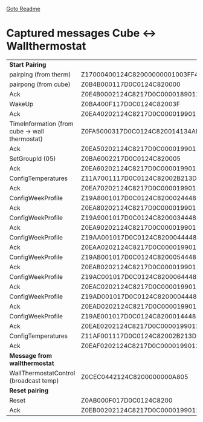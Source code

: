 [Goto Readme](/README.md)

# Captured messages Cube <-> Wallthermostat


<table>
<tr><td><b>Start Pairing</b></td><td></td></tr>
<tr><td>pairping (from therm)</td><td>Z17000400124C82000000001003FF4D455131313331333439</td></tr>
<tr><td>pairpong (from cube)</td><td>Z0B4B000117D0C0124C820000</td></tr>
<tr><td>Ack</td><td>Z0E4B0002124C8217D0C00001890128</td></tr>
<tr><td>WakeUp</td><td>Z0BA400F117D0C0124C82003F</td></tr>
<tr><td>Ack</td><td>Z0EA40202124C8217D0C00001990128</td></tr>
<tr><td>TimeInformation (from cube -> wall thermostat)</td><td>Z0FA5000317D0C0124C820014134AD420</td></tr>
<tr><td>Ack</td><td>Z0EA50202124C8217D0C00001990128</td></tr>
<tr><td>SetGroupId (05)</td><td>Z0BA6002217D0C0124C820005</td></tr>
<tr><td>Ack</td><td>Z0EA60202124C8217D0C00001990128</td></tr>
<tr><td>ConfigTemperatures</td><td>Z11A7001117D0C0124C82002B213D09071803</td></tr>
<tr><td>Ack</td><td>Z0EA70202124C8217D0C00001990128</td></tr>
<tr><td>ConfigWeekProfile</td><td>Z19A8001017D0C0124C8200024448546C44CC5514452045204520</td></tr>
<tr><td>Ack</td><td>Z0EA80202124C8217D0C00001990128</td></tr>
<tr><td>ConfigWeekProfile</td><td>Z19A9001017D0C0124C8200034448546C44CC5514452045204520</td></tr>
<tr><td>Ack</td><td>Z0EA90202124C8217D0C00001990128</td></tr>
<tr><td>ConfigWeekProfile</td><td>Z19AA001017D0C0124C8200044448546C44CC5514452045204520</td></tr>
<tr><td>Ack</td><td>Z0EAA0202124C8217D0C00001990128</td></tr>
<tr><td>ConfigWeekProfile</td><td>Z19AB001017D0C0124C8200054448546C44CC5514452045204520</td></tr>
<tr><td>Ack</td><td>Z0EAB0202124C8217D0C00001990128</td></tr>
<tr><td>ConfigWeekProfile</td><td>Z19AC001017D0C0124C8200064448546C44CC5514452045204520</td></tr>
<tr><td>Ack</td><td>Z0EAC0202124C8217D0C00001990128</td></tr>
<tr><td>ConfigWeekProfile</td><td>Z19AD001017D0C0124C8200004448550845204520452045204520</td></tr>
<tr><td>Ack</td><td>Z0EAD0202124C8217D0C00001990128</td></tr>
<tr><td>ConfigWeekProfile</td><td>Z19AE001017D0C0124C8200014448550845204520452045204520</td></tr>
<tr><td>Ack</td><td>Z0EAE0202124C8217D0C00001990128</td></tr>
<tr><td>ConfigTemperatures</td><td>Z11AF001117D0C0124C82002B213D09071803</td></tr>
<tr><td>Ack</td><td>Z0EAF0202124C8217D0C00001990128</td></tr>
<tr><td><b>Message from wallthermostat</b></td><td></td></tr>
<tr><td>WallThermostatControl (broadcast temp)</td><td>Z0CEC0442124C8200000000A805</td></tr>
<tr><td><b>Reset pairing</b></td><td></td></tr>
<tr><td>Reset</td><td>Z0AB000F017D0C0124C8200</td></tr>
<tr><td>Ack</td><td>Z0EB00202124C8217D0C00001990128</td></tr>
</table>








